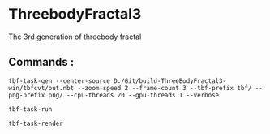 # ThreebodyFractal3

The 3rd generation of threebody fractal

## Commands : 
```shell
tbf-task-gen --center-source D:/Git/build-ThreeBodyFractal3-win/tbfcvt/out.nbt --zoom-speed 2 --frame-count 3 --tbf-prefix tbf/ --png-prefix png/ --cpu-threads 20 --gpu-threads 1 --verbose

tbf-task-run

tbf-task-render
```
